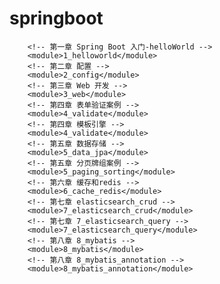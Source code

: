 # springboot
        <!-- 第一章 Spring Boot 入门-helloWorld -->
        <module>1_helloworld</module>
        <!-- 第二章 配置 -->
        <module>2_config</module>
        <!-- 第三章 Web 开发 -->
        <module>3_web</module>
        <!-- 第四章 表单验证案例 -->
        <module>4_validate</module>
        <!-- 第四章 模板引擎 -->
        <module>4_validate</module>
        <!-- 第五章 数据存储 -->
        <module>5_data_jpa</module>
        <!-- 第五章 分页牌组案例 -->
        <module>5_paging_sorting</module>
        <!-- 第六章 缓存和redis -->
        <module>6_cache_redis</module>
        <!-- 第七章 elasticsearch_crud -->
        <module>7_elasticsearch_crud</module>
        <!-- 第七章 7_elasticsearch_query -->
        <module>7_elasticsearch_query</module>
        <!-- 第八章 8_mybatis -->
        <module>8_mybatis</module>
        <!-- 第八章 8_mybatis_annotation -->
        <module>8_mybatis_annotation</module>
